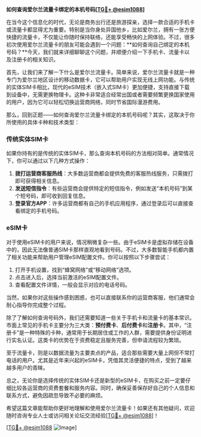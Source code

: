 **如何查询爱尔兰流量卡绑定的本机号码[[TG💪+ @esim1088](https://t.me/s/esim1088)]**

在当今这个信息化的时代，无论是商务出行还是旅游探亲，选择一款合适的手机卡或流量卡都显得尤为重要。特别是当你身处异国他乡，比如爱尔兰，拥有一张方便快捷的流量卡，不仅能让你随时保持联络，还能享受畅快的上网体验。不过，很多初次使用爱尔兰流量卡的朋友可能会遇到一个问题：**如何查询自己绑定的本机号码？**今天，我们就来详细聊聊这个问题，并顺便介绍一下手机卡、流量卡以及注册卡的相关知识。

首先，让我们来了解一下什么是爱尔兰流量卡。简单来说，爱尔兰流量卡就是一种专门为爱尔兰地区设计的移动数据卡，它可以帮助用户实现无线上网功能。与传统的实体SIM卡相比，现代的eSIM技术（嵌入式SIM卡）更加便捷，支持直接下载到设备中，无需更换物理卡。这种卡非常适合经常出国或者需要频繁更换国家使用的用户，因为它可以轻松切换运营商网络，同时节省国际漫游费用。

那么，回到正题——如何查询爱尔兰流量卡绑定的本机号码呢？其实，这取决于你所使用的具体卡种和技术类型：

### 传统实体SIM卡
如果你持有的是传统的实体SIM卡，那么查询本机号码的方法相对简单。通常情况下，你可以通过以下几种方式操作：
1. **拨打运营商客服热线**：大多数运营商都会提供免费的客服热线服务，只需拨打即可获得相关信息。
2. **发送短信指令**：有些运营商会提供特定的短信指令，例如发送“本机号码”到某个短号码，即可收到回复信息。
3. **登录官方APP**：许多运营商都有自己的手机应用程序，通过登录后可以直接查看绑定的手机号码。

### eSIM卡
对于使用eSIM卡的用户来说，情况稍微复杂一些。由于eSIM卡是虚拟存储在设备中的，因此无法像普通SIM卡那样直观地看到号码。不过，大多数智能手机都内置了相关功能来帮助用户管理eSIM配置文件。你可以按照以下步骤尝试：
1. 打开手机设置，找到“蜂窝网络”或“移动网络”选项。
2. 点击进入后，选择当前激活的eSIM配置文件。
3. 查看配置文件详情，一般会显示对应的电话号码。

当然，如果你对这些操作感到困惑，也可以直接联系你的运营商客服，他们通常会耐心指导你完成整个过程。

除了了解如何查询号码外，我们还需要知道一些关于手机卡和流量卡的基本常识。市面上常见的手机卡主要分为三大类：**预付费卡**、**后付费卡**和**注册卡**。其中，“注册卡”是一种特殊的卡种，通常用于长期居住或工作的人群，需要提供身份证明进行实名认证。这类卡的优势在于资费稳定且服务完善，但申请流程较为繁琐。

至于流量卡，则是以数据流量为主要卖点的产品，适合那些需要大量上网但不常打电话的用户。尤其是近年来兴起的eSIM卡，凭借其灵活便捷的特点，受到了越来越多用户的青睐。

总之，无论你是选择传统的实体SIM卡还是新型的eSIM卡，在购买之前一定要仔细比较各运营商的资费套餐和服务内容。同时，确保妥善保存好自己的个人信息和联系方式，避免因疏忽导致不必要的麻烦。

希望这篇文章能帮助你更好地理解和使用爱尔兰流量卡！如果还有其他疑问，欢迎随时咨询专业人士或访问相关论坛交流经验[[TG💪+ @esim1088](https://t.me/s/esim1088)]！

[[TG💪+ @esim1088](https://t.me/s/esim1088) ![Image](https://i.postimg.cc/4NQfJmqS/Snipaste-2025-05-13-00-14-12.png)]